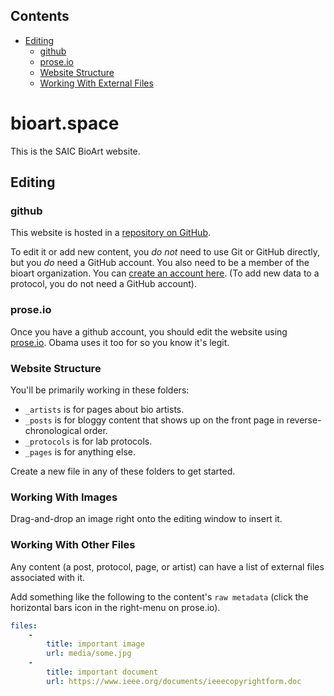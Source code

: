 
## Contents

- [Editing](#editing)
    - [github](#github)
    - [prose.io](#proseio)
    - [Website Structure](#website-structure)
    - [Working With External Files](#working-with-external-files)

<!-- end toc 3 -->

# bioart.space

This is the SAIC BioArt website.

<!-- toc -->

## Editing

### github

This website is hosted in a [repository on GitHub](https://github.com/bioart/bioart.space).

To edit it or add new content, you *do not* need to use Git or GitHub directly, but you *do* need a GitHub account. You also need to be a member of the bioart organization. You can [create an account here](https://github.com/join). (To add new data to a protocol, you do not need a GitHub account).

### prose.io

Once you have a github account, you should edit the website using [prose.io](http://prose.io/). Obama uses it too for so you know it's legit.

### Website Structure

You'll be primarily working in these folders:

*   `_artists` is for pages about bio artists.
*   `_posts` is for bloggy content that shows up on the front page in reverse-chronological order.
*   `_protocols` is for lab protocols.
*   `_pages` is for anything else.

Create a new file in any of these folders to get started.

### Working With Images

Drag-and-drop an image right onto the editing window to insert it.

### Working With Other Files

Any content (a post, protocol, page, or artist) can have a list of external files associated with it.

Add something like the following to the content's `raw metadata` (click the horizontal bars icon in the right-menu on prose.io).

```yml
files:
    -
        title: important image
        url: media/some.jpg
    -
        title: important document
        url: https://www.ieee.org/documents/ieeecopyrightform.doc
```
